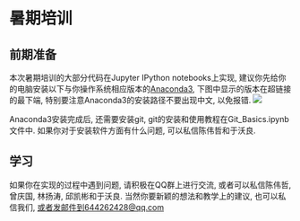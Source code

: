 # 暑期培训

## 前期准备

本次暑期培训的大部分代码在Jupyter IPython notebooks上实现, 建议你先给你的电脑安装以下与你操作系统相应版本的[Anaconda3](https://mirrors.tuna.tsinghua.edu.cn/anaconda/archive/), 下图中显示的版本在超链接的最下端, 特别要注意Anaconda3的安装路径不要出现中文, 以免报错.
![](https://github.com/yuwoliang/Summer-School/blob/master/Figures/Anaconda3.jpg)

Anaconda3安装完成后, 还需要安装git, git的安装和使用教程在Git_Basics.ipynb文件中. 如果你对于安装软件方面有什么问题, 可以私信陈伟哲和于沃良.

## 学习
如果你在实现的过程中遇到问题, 请积极在QQ群上进行交流, 或者可以私信陈伟哲, 曾庆国, 林扬涛, 邱凯彬和于沃良. 当然你要新颖的想法和教学上的建议, 也可以私信我们, 或者发邮件到644262428@qq.com


